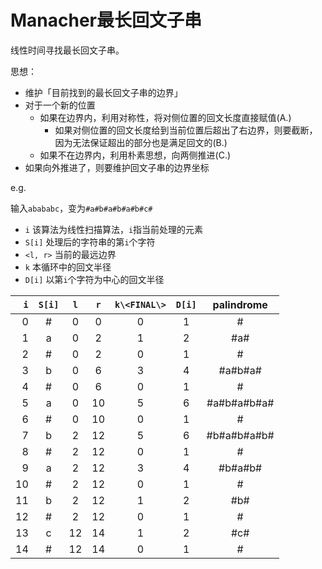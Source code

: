 # Manacher最长回文子串

线性时间寻找最长回文子串。

思想：

- 维护「目前找到的最长回文子串的边界」
- 对于一个新的位置
  - 如果在边界内，利用对称性，将对侧位置的回文长度直接赋值(A.)
    - 如果对侧位置的回文长度给到当前位置后超出了右边界，则要截断，因为无法保证超出的部分也是满足回文的(B.)
  - 如果不在边界内，利用朴素思想，向两侧推进(C.)
- 如果向外推进了，则要维护回文子串的边界坐标

e.g.

输入`abababc`，变为`#a#b#a#b#a#b#c#`

- `i` 该算法为线性扫描算法，`i`指当前处理的元素
- `S[i]` 处理后的字符串的第`i`个字符
- `<l, r>` 当前的最远边界
- `k` 本循环中的回文半径
- `D[i]` 以第`i`个字符为中心的回文半径

|  `i` | `S[i]` |  `l`  |  `r`  | `k\<FINAL\>` | `D[i]` | palindrome  |
| ---: | :----: | :---: | :---: | :----------: | :----: | :---------: |
|    0 |   #    |   0   |   0   |      0       |   1    |      #      |
|    1 |   a    |   0   |   2   |      1       |   2    |     #a#     |
|    2 |   #    |   0   |   2   |      0       |   1    |      #      |
|    3 |   b    |   0   |   6   |      3       |   4    |   #a#b#a#   |
|    4 |   #    |   0   |   6   |      0       |   1    |      #      |
|    5 |   a    |   0   |  10   |      5       |   6    | #a#b#a#b#a# |
|    6 |   #    |   0   |  10   |      0       |   1    |      #      |
|    7 |   b    |   2   |  12   |      5       |   6    | #b#a#b#a#b# |
|    8 |   #    |   2   |  12   |      0       |   1    |      #      |
|    9 |   a    |   2   |  12   |      3       |   4    |   #b#a#b#   |
|   10 |   #    |   2   |  12   |      0       |   1    |      #      |
|   11 |   b    |   2   |  12   |      1       |   2    |     #b#     |
|   12 |   #    |   2   |  12   |      0       |   1    |      #      |
|   13 |   c    |  12   |  14   |      1       |   2    |     #c#     |
|   14 |   #    |  12   |  14   |      0       |   1    |      #      |
